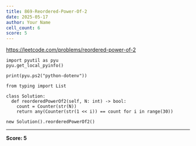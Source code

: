```yaml
---
title: 869-Reordered-Power-Of-2
date: 2025-05-17
author: Your Name
cell_count: 6
score: 5
---
```


https://leetcode.com/problems/reordered-power-of-2


```
import pyutil as pyu
pyu.get_local_pyinfo()
```


```
print(pyu.ps2("python-dotenv"))
```


```
from typing import List
```


```
class Solution:
  def reorderedPowerOf2(self, N: int) -> bool:
    count = Counter(str(N))
    return any(Counter(str(1 << i)) == count for i in range(30))
```


```
new Solution().reorderedPowerOf2()
```


---
**Score: 5**
